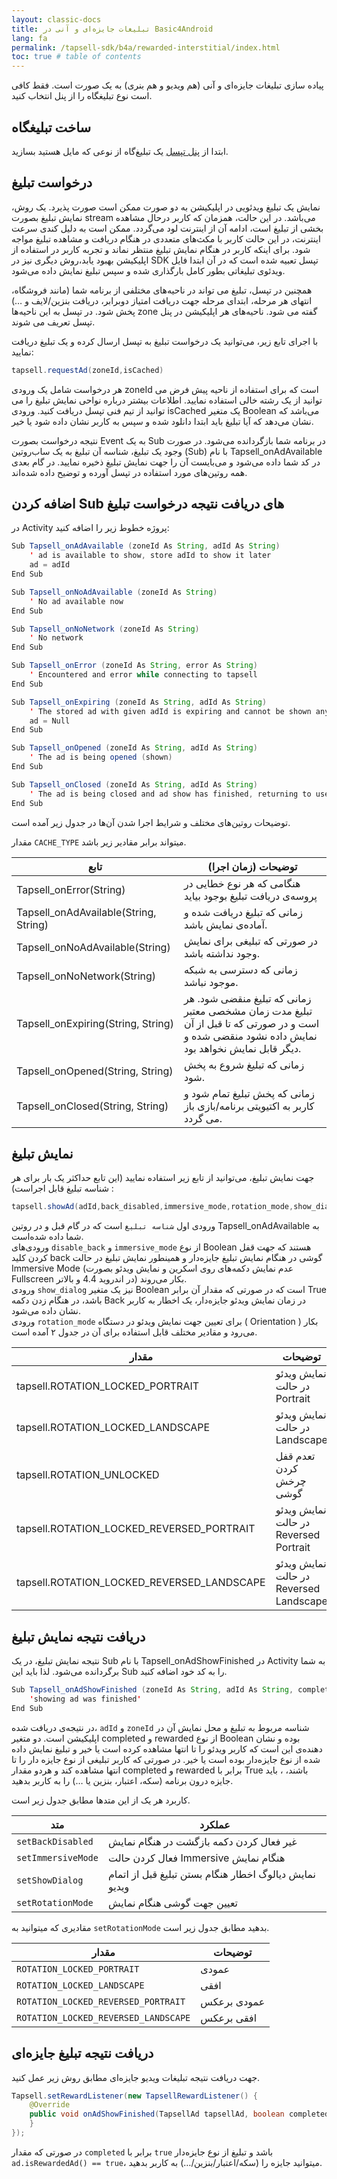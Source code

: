 ```yaml
---
layout: classic-docs
title: تبلیغات جایزه‌ای و آنی در Basic4Android
lang: fa
permalink: /tapsell-sdk/b4a/rewarded-interstitial/index.html
toc: true # table of contents
---
```

پیاده سازی تبلیغات جایزه‌ای و آنی (هم ویدیو‌ و هم بنری) به یک صورت است. فقط کافی است نوع تبلیغگاه را از پنل انتخاب کنید.

## ساخت تبلیغگاه
ابتدا از [پنل تپسل](https://dashboard.tapsell.ir/) یک تبلیغ‌گاه از نوعی که مایل هستید بسازید.

## درخواست تبلیغ
نمایش یک تبلیغ ویدئویی در اپلیکیشن به دو صورت ممکن است صورت پذیرد. یک روش، نمایش تبلیغ بصورت stream می‌باشد. در این حالت، همزمان که کاربر درحال مشاهده بخشی از تبلیغ است، ادامه آن از اینترنت لود می‌گردد. ممکن است به دلیل کندی سرعت اینترنت، در این حالت کاربر با مکث‌های متعددی در هنگام دریافت و مشاهده تبلیغ مواجه شود. برای اینکه کاربر در هنگام نمایش تبلیغ منتظر نماند و تجربه کاربر در استفاده از اپلیکیشن بهبود یابد،روش دیگری نیز در SDK تپسل تعبیه شده است که در آن ابتدا فایل ویدئوی تبلیغاتی بطور کامل بارگذاری شده و سپس تبلیغ نمایش داده می‌شود.

همچنین در تپسل، تبلیغ می تواند در ناحیه‌های مختلفی از برنامه شما (مانند فروشگاه، انتهای هر مرحله، ابتدای مرحله جهت دریافت امتیاز دوبرابر، دریافت بنزین/لایف و …) پخش شود. در تپسل به این ناحیه‌ها zone گفته می شود. ناحیه‌های هر اپلیکیشن در پنل تپسل تعریف می شوند.

با اجرای تابع زیر، می‌توانید یک درخواست تبلیغ به تپسل ارسال کرده و یک تبلیغ دریافت نمایید:   

```java
tapsell.requestAd(zoneId,isCached)
```   

هر درخواست شامل یک ورودی zoneId است که برای استفاده از ناحیه پیش فرض می توانید از یک رشته خالی استفاده نمایید. اطلاعات بیشتر درباره نواحی نمایش تبلیغ را می توانید از تیم فنی تپسل دریافت کنید. ورودی isCached یک متغیر Boolean می‌باشد که نشان می‌دهد که آیا تبلیغ باید ابتدا دانلود شده و سپس به کاربر نشان داده شود یا خیر.     

نتیجه درخواست بصورت Event به یک Sub در برنامه شما بازگردانده می‌شود. در صورت وجود یک تبلیغ، شناسه آن تبلیغ به یک ساب‌روتین (Sub) با نام Tapsell_onAdAvailable در کد شما داده می‌شود و می‌بایست آن را جهت نمایش تبلیغ ذخیره نمایید. در گام بعدی همه روتین‌های مورد استفاده در تپسل آورده و توضیح داده شده‌اند.

## اضافه کردن Sub های دریافت نتیجه درخواست تبلیغ
در Activity پروژه خطوط زیر را اضافه کنید:   

```java
Sub Tapsell_onAdAvailable (zoneId As String, adId As String)
    ' ad is available to show, store adId to show it later
    ad = adId
End Sub

Sub Tapsell_onNoAdAvailable (zoneId As String)
    ' No ad available now
End Sub

Sub Tapsell_onNoNetwork (zoneId As String)
    ' No network
End Sub

Sub Tapsell_onError (zoneId As String, error As String)
    ' Encountered and error while connecting to tapsell
End Sub

Sub Tapsell_onExpiring (zoneId As String, adId As String)
    ' The stored ad with given adId is expiring and cannot be shown anymore
    ad = Null
End Sub

Sub Tapsell_onOpened (zoneId As String, adId As String)
    ' The ad is being opened (shown)
End Sub

Sub Tapsell_onClosed (zoneId As String, adId As String)
    ' The ad is being closed and ad show has finished, returning to user's Activity
End Sub
```

توضیحات روتین‌های مختلف و شرایط اجرا شدن آن‌ها در جدول زیر آمده است.

مقدار `CACHE_TYPE` میتواند برابر مقادیر زیر باشد.

| تابع | توضیحات (زمان اجرا) |
| - | - |
| Tapsell_onError(String) | هنگامی که هر نوع خطایی در پروسه‌ی دریافت تبلیغ بوجود بیاید |
| Tapsell_onAdAvailable(String, String) | زمانی که تبلیغ دریافت شده و آماده‌ی نمایش باشد. |
| Tapsell_onNoAdAvailable(String) | در صورتی که تبلیغی برای نمایش وجود نداشته باشد. |
| Tapsell_onNoNetwork(String) | زمانی که دسترسی به شبکه موجود نباشد. |
| Tapsell_onExpiring(String, String) | زمانی که تبلیغ منقضی شود. هر تبلیغ مدت زمان مشخصی معتبر است و در صورتی که تا قبل از آن نمایش داده نشود منقضی شده و دیگر قابل نمایش نخواهد بود. |
| Tapsell_onOpened(String, String) | زمانی که تبلیغ شروع به پخش شود. |
| Tapsell_onClosed(String, String) | زمانی که پخش تبلیغ تمام شود و کاربر به اکتیویتی برنامه/بازی باز می گردد. |


## نمایش تبلیغ

جهت نمایش تبلیغ، می‌توانید از تابع زیر استفاده نمایید (این تابع حداکثر یک بار برای هر شناسه تبلیغ قابل اجراست) :

```java
tapsell.showAd(adId,back_disabled,immersive_mode,rotation_mode,show_dialog)
```

ورودی اول `شناسه تبلیغ` است که در گام قبل و در روتین Tapsell_onAdAvailable به شما داده شده‌است.   
ورودی‌های `disable_back` و `immersive_mode` از نوع Boolean هستند که جهت قفل کردن کلید back گوشی در هنگام نمایش تبلیغ جایزه‌دار و همینطور نمایش تبلیغ در حالت Immersive Mode (عدم نمایش دکمه‌های روی اسکرین و نمایش ویدئو بصورت Fullscreen در اندروید 4.4 و بالاتر) بکار می‌روند.   
ورودی `show_dialog` نیز یک متغیر Boolean است که در صورتی که مقدار آن برابر True باشد، در هنگام زدن دکمه Back در زمان نمایش ویدئو جایزه‌دار، یک اخطار به کاربر نشان داده می‌شود.   
ورودی `rotation_mode` برای تعیین جهت‌ نمایش ویدئو در دستگاه ( Orientation ) بکار می‌رود و مقادیر مختلف قابل استفاده برای آن در جدول ۲ آمده است.

| مقدار | توضیحات |
| - | - |
| tapsell.ROTATION_LOCKED_PORTRAIT | نمایش ویدئو در حالت Portrait |
| tapsell.ROTATION_LOCKED_LANDSCAPE | نمایش ویدئو در حالت Landscape |
| tapsell.ROTATION_UNLOCKED | تعدم قفل کردن چرخش گوشی |
| tapsell.ROTATION_LOCKED_REVERSED_PORTRAIT | نمایش ویدئو در حالت Reversed Portrait |
| tapsell.ROTATION_LOCKED_REVERSED_LANDSCAPE | نمایش ویدئو در حالت Reversed Landscape |

## دریافت نتیجه نمایش تبلیغ
نتیجه نمایش تبلیغ، در یک Sub با نام Tapsell_onAdShowFinished در Activity به شما برگردانده می‌شود. لذا باید این Sub را به کد خود اضافه کنید.

```java
Sub Tapsell_onAdShowFinished (zoneId As String, adId As String, completed As Boolean, rewarded As Boolean)
    'showing ad was finished'
End Sub
```
در نتیجه‌ی دریافت شده، `adId` و `zoneId` شناسه مربوط به تبلیغ و محل نمایش آن در اپلیکیشن است. دو متغیر completed و rewarded از نوع Boolean بوده و نشان دهنده‌ی این است که کاربر ویدئو را تا انتها مشاهده کرده است یا خیر و تبلیغ نمایش داده شده از نوع جایزه‌دار بوده است یا خیر. در صورتی که کاربر تبلیغی از نوع جایزه دار را تا انتها مشاهده کند و هردو مقدار completed و rewarded برابر با True باشند، ، باید جایزه درون برنامه (سکه، اعتبار، بنزین یا …) را به کاربر بدهید.


کاربرد هر یک از این متدها مطابق جدول زیر است.

| متد | عملکرد |
| - | - |
| `setBackDisabled` | غیر فعال کردن دکمه بازگشت در هنگام نمایش |
| `setImmersiveMode` | فعال کردن حالت Immersive هنگام نمایش |
| `setShowDialog` | نمایش دیالوگ اخطار هنگام بستن تبلیغ قبل از اتمام ویدیو |
| `setRotationMode` | تعیین جهت گوشی هنگام نمایش |
  
  
مقادیری که میتوانید به `setRotationMode` بدهید مطابق جدول زیر است.

| مقدار | توضیحات |
| - | - |
| `ROTATION_LOCKED_PORTRAIT` | عمودی |
| `ROTATION_LOCKED_LANDSCAPE` | افقی |
| `ROTATION_LOCKED_REVERSED_PORTRAIT` | عمودی برعکس |
| `ROTATION_LOCKED_REVERSED_LANDSCAPE` | افقی برعکس |

## دریافت نتیجه تبلیغ جایزه‌ای
جهت دریافت نتیجه تبلیغات ویدیو جایزه‌ای مطابق روش زیر عمل کنید.
```java
Tapsell.setRewardListener(new TapsellRewardListener() {
    @Override
    public void onAdShowFinished(TapsellAd tapsellAd, boolean completed) {
    }
});
```
در صورتی که مقدار `completed` برابر با `true` باشد و تبلیغ از نوع جایزه‌دار `ad.isRewardedAd() == true`، میتوانید جایزه را (سکه/اعتبار/بنزین/…) به کاربر بدهید.
